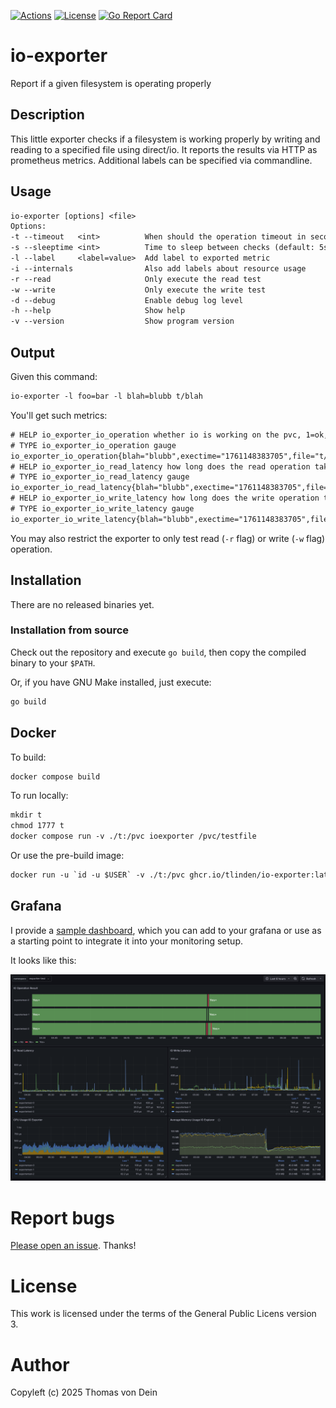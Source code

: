 [![Actions](https://github.com/tlinden/io-exporter/actions/workflows/ci.yaml/badge.svg)](https://github.com/tlinden/io-exporter/actions)
[![License](https://img.shields.io/badge/license-GPL-blue.svg)](https://github.com/tlinden/io-exporter/blob/master/LICENSE)
[![Go Report Card](https://goreportcard.com/badge/github.com/tlinden/io-exporter)](https://goreportcard.com/report/github.com/tlinden/io-exporter)

# io-exporter

Report if a given filesystem is operating properly

## Description

This little exporter checks if a filesystem is working properly by
writing and reading to a specified file using direct/io. It reports
the results via HTTP as prometheus metrics. Additional labels can be
specified via commandline.

## Usage

```default
io-exporter [options] <file>
Options:
-t --timeout   <int>          When should the operation timeout in seconds
-s --sleeptime <int>          Time to sleep between checks (default: 5s)
-l --label     <label=value>  Add label to exported metric
-i --internals                Also add labels about resource usage
-r --read                     Only execute the read test
-w --write                    Only execute the write test
-d --debug                    Enable debug log level
-h --help                     Show help
-v --version                  Show program version
```

## Output

Given this command:

```default
io-exporter -l foo=bar -l blah=blubb t/blah
```

You'll get such metrics:

```default
# HELP io_exporter_io_operation whether io is working on the pvc, 1=ok, 0=fail
# TYPE io_exporter_io_operation gauge
io_exporter_io_operation{blah="blubb",exectime="1761148383705",file="t/blah",foo="bar",maxwait="1"} 1
# HELP io_exporter_io_read_latency how long does the read operation take in seconds
# TYPE io_exporter_io_read_latency gauge
io_exporter_io_read_latency{blah="blubb",exectime="1761148383705",file="t/blah",foo="bar",maxwait="1"} 0.0040411716
# HELP io_exporter_io_write_latency how long does the write operation take in seconds
# TYPE io_exporter_io_write_latency gauge
io_exporter_io_write_latency{blah="blubb",exectime="1761148383705",file="t/blah",foo="bar",maxwait="1"} 0
```

You may  also restrict the exporter  to only test read  (`-r` flag) or
write (`-w` flag) operation.

## Installation

There are no released binaries yet.

### Installation from source

Check out the repository and execute `go build`, then copy the
compiled binary to your `$PATH`.

Or, if you have GNU Make installed, just execute:

```default
go build
```

## Docker

To build:

```default
docker compose build
```

To run locally:

```default
mkdir t
chmod 1777 t
docker compose run -v ./t:/pvc ioexporter /pvc/testfile
```

Or use the pre-build image:

```default
docker run -u `id -u $USER` -v ./t:/pvc ghcr.io/tlinden/io-exporter:latest /pvc/testfile
```

## Grafana

I provide a [sample dashboard](grafana), which you can add to your grafana or use
as a starting point to integrate it into your monitoring setup.

It looks like this:

![Screenshot](https://github.com/TLINDEN/io-exporter/blob/main/grafana/screenshot.png)

# Report bugs

[Please open an issue](https://github.com/TLINDEN/io-exporter/issues). Thanks!

# License

This work is licensed under the terms of the General Public Licens
version 3.

# Author

Copyleft (c) 2025 Thomas von Dein
